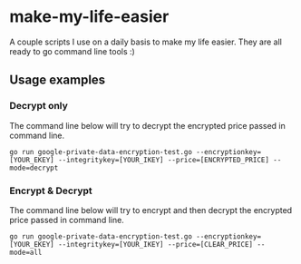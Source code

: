 # make-my-life-easier
A couple scripts I use on a daily basis to make my life easier.
They are all ready to go command line tools :)

## Usage examples
### Decrypt only
The command line below will try to decrypt the encrypted price passed in command line.
```
go run google-private-data-encryption-test.go --encryptionkey=[YOUR_EKEY] --integritykey=[YOUR_IKEY] --price=[ENCRYPTED_PRICE] --mode=decrypt
```
### Encrypt & Decrypt
The command line below will try to encrypt and then decrypt the encrypted price passed in command line.
```
go run google-private-data-encryption-test.go --encryptionkey=[YOUR_EKEY] --integritykey=[YOUR_IKEY] --price=[CLEAR_PRICE] --mode=all
